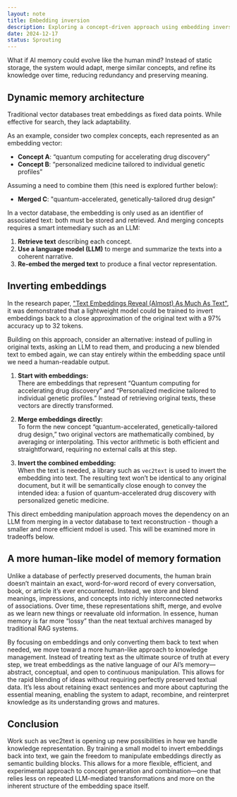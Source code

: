```yaml
---
layout: note
title: Embedding inversion
description: Exploring a concept-driven approach using embedding inversions
date: 2024-12-17
status: Sprouting
---
```


What if AI memory could evolve like the human mind? Instead of static storage, the system would adapt, merge similar
concepts, and refine its knowledge over time, reducing redundancy and preserving meaning.

## Dynamic memory architecture

Traditional vector databases treat embeddings as fixed data points. While effective for search, they lack adaptability.

As an example, consider two complex concepts, each represented as an embedding vector:

- **Concept A**: “quantum computing for accelerating drug discovery”
- **Concept B**: “personalized medicine tailored to individual genetic profiles”

Assuming a need to combine them (this need is explored further below):

- **Merged C**: "quantum-accelerated, genetically-tailored drug design”

In a vector database, the embedding is only used as an identifier of associated text: both must be stored and retrieved.
And merging concepts requires a smart intemediary such as an LLM:

1. **Retrieve text** describing each concept.
2. **Use a language model (LLM)** to merge and summarize the texts into a coherent narrative.
3. **Re-embed the merged text** to produce a final vector representation.

## Inverting embeddings

In the research paper,
["Text Embeddings Reveal (Almost) As Much As Text"](https://arxiv.org/pdf/2310.06816),
it was demonstrated that a lightweight model could be trained to invert embeddings back to a close approximation of
the original text with a 97% accuracy up to 32 tokens.

Building on this approach, consider an alternative: instead of pulling in original texts, asking an LLM to read them,
and producing a new blended text to embed again, we can stay entirely within the embedding space until we need a
human-readable output.

1. **Start with embeddings:**  
   There are embeddings that represent “Quantum computing for accelerating drug discovery” and 
   “Personalized  medicine tailored to individual genetic profiles.” Instead of retrieving original texts, these 
   vectors are directly transformed.

2. **Merge embeddings directly:**  
   To form the new concept “quantum-accelerated, genetically-tailored drug design,” two original
   vectors are mathematically combined, by averaging or interpolating. This vector arithmetic is 
   both efficient and straightforward, requiring no external calls at this step.

3. **Invert the combined embedding:**  
   When the text is needed, a library such as `vec2text` is used to invert the embedding into text. The resulting 
   text won’t be identical to any original document, but it will be semantically close enough
   to convey the intended idea: a fusion of quantum-accelerated drug discovery with personalized genetic medicine.

This direct embedding manipulation approach moves the dependency on an LLM from merging in a vector database
to text reconstruction - though a smaller and more efficient mdoel is used. This will be examined more in tradeoffs
below.

## A more human-like model of memory formation

Unlike a database of perfectly preserved documents, the human brain doesn’t maintain an exact, word-for-word record of
every conversation, book, or article it’s ever encountered. Instead, we store and blend meanings, impressions, and
concepts into richly interconnected networks of associations. Over time, these representations shift, merge, and evolve
as we learn new things or reevaluate old information. In essence, human memory is far more “lossy” than the neat textual
archives managed by traditional RAG systems.

By focusing on embeddings and only converting them back to text when needed, we move toward a more human-like approach
to knowledge management. Instead of treating text as the ultimate source of truth at every step, we treat embeddings as
the native language of our AI’s memory—abstract, conceptual, and open to continuous manipulation. This allows for the
rapid blending of ideas without requiring perfectly preserved textual data. It’s less about retaining exact sentences
and more about capturing the essential meaning, enabling the system to adapt, recombine, and reinterpret knowledge as
its understanding grows and matures.

## Conclusion

Work such as vec2text is opening up new possibilities in how we handle knowledge representation. By training a small
model to invert embeddings back into text, we gain the freedom to manipulate embeddings directly as semantic
building blocks. This allows for a more flexible, efficient, and experimental approach to concept generation and
combination—one that relies less on repeated LLM-mediated transformations and more on
the inherent structure of the embedding space itself.
